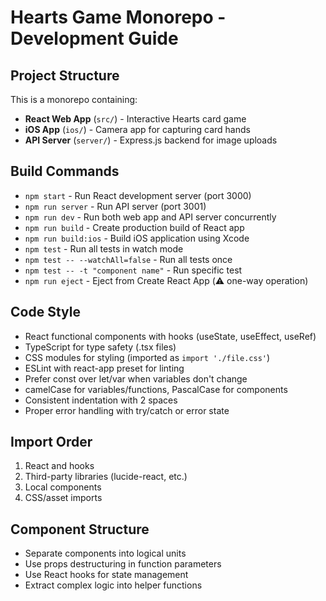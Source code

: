 # Hearts Game Monorepo - Development Guide

## Project Structure
This is a monorepo containing:
- **React Web App** (`src/`) - Interactive Hearts card game  
- **iOS App** (`ios/`) - Camera app for capturing card hands
- **API Server** (`server/`) - Express.js backend for image uploads

## Build Commands
- `npm start` - Run React development server (port 3000)
- `npm run server` - Run API server (port 3001) 
- `npm run dev` - Run both web app and API server concurrently
- `npm run build` - Create production build of React app
- `npm run build:ios` - Build iOS application using Xcode
- `npm test` - Run all tests in watch mode
- `npm test -- --watchAll=false` - Run all tests once
- `npm test -- -t "component name"` - Run specific test
- `npm run eject` - Eject from Create React App (⚠️ one-way operation)

## Code Style
- React functional components with hooks (useState, useEffect, useRef)
- TypeScript for type safety (.tsx files)
- CSS modules for styling (imported as `import './file.css'`)
- ESLint with react-app preset for linting
- Prefer const over let/var when variables don't change
- camelCase for variables/functions, PascalCase for components
- Consistent indentation with 2 spaces
- Proper error handling with try/catch or error state

## Import Order
1. React and hooks
2. Third-party libraries (lucide-react, etc.)
3. Local components
4. CSS/asset imports

## Component Structure
- Separate components into logical units
- Use props destructuring in function parameters
- Use React hooks for state management
- Extract complex logic into helper functions